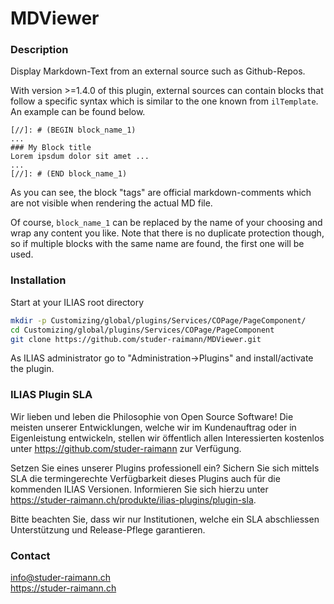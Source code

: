 MDViewer
============
### Description
Display Markdown-Text from an external source such as Github-Repos.

With version >=1.4.0 of this plugin, external sources can contain blocks that follow a specific syntax which is similar to the one known from `ilTemplate`. An example can be found below.
```
[//]: # (BEGIN block_name_1)
...
### My Block title
Lorem ipsdum dolor sit amet ...
...
[//]: # (END block_name_1)
```
As you can see, the block "tags" are official markdown-comments which are not visible when rendering the actual MD file.

Of course, `block_name_1` can be replaced by the name of your choosing and wrap any content you like. Note that there is no duplicate protection though, so if multiple blocks with the same name are found, the first one will be used.

### Installation
Start at your ILIAS root directory
```bash
mkdir -p Customizing/global/plugins/Services/COPage/PageComponent/
cd Customizing/global/plugins/Services/COPage/PageComponent
git clone https://github.com/studer-raimann/MDViewer.git
```
As ILIAS administrator go to "Administration->Plugins" and install/activate the plugin.

### ILIAS Plugin SLA

Wir lieben und leben die Philosophie von Open Source Software! Die meisten unserer Entwicklungen, welche wir im Kundenauftrag oder in Eigenleistung entwickeln, stellen wir öffentlich allen Interessierten kostenlos unter https://github.com/studer-raimann zur Verfügung.

Setzen Sie eines unserer Plugins professionell ein? Sichern Sie sich mittels SLA die termingerechte Verfügbarkeit dieses Plugins auch für die kommenden ILIAS Versionen. Informieren Sie sich hierzu unter https://studer-raimann.ch/produkte/ilias-plugins/plugin-sla.

Bitte beachten Sie, dass wir nur Institutionen, welche ein SLA abschliessen Unterstützung und Release-Pflege garantieren.

### Contact
info@studer-raimann.ch  
https://studer-raimann.ch  
